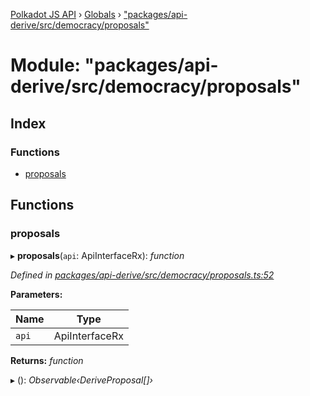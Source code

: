 [Polkadot JS API](../README.md) › [Globals](../globals.md) › ["packages/api-derive/src/democracy/proposals"](_packages_api_derive_src_democracy_proposals_.md)

# Module: "packages/api-derive/src/democracy/proposals"

## Index

### Functions

* [proposals](_packages_api_derive_src_democracy_proposals_.md#proposals)

## Functions

###  proposals

▸ **proposals**(`api`: ApiInterfaceRx): *function*

*Defined in [packages/api-derive/src/democracy/proposals.ts:52](https://github.com/polkadot-js/api/blob/35c37aa66/packages/api-derive/src/democracy/proposals.ts#L52)*

**Parameters:**

Name | Type |
------ | ------ |
`api` | ApiInterfaceRx |

**Returns:** *function*

▸ (): *Observable‹DeriveProposal[]›*
